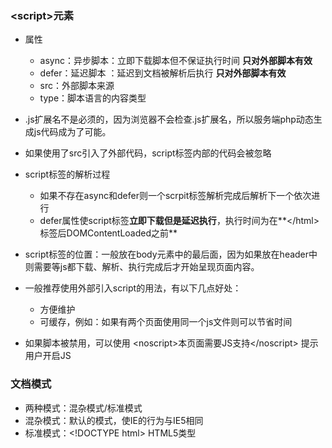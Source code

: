 ### &lt;script&gt;元素

* 属性

  * async：异步脚本：立即下载脚本但不保证执行时间 **只对外部脚本有效**
  * defer：延迟脚本 ：延迟到文档被解析后执行 **只对外部脚本有效**
  * src：外部脚本来源
  * type：脚本语言的内容类型

* .js扩展名不是必须的，因为浏览器不会检查.js扩展名，所以服务端php动态生成js代码成为了可能。

* 如果使用了src引入了外部代码，script标签内部的代码会被忽略

* script标签的解析过程
  * 如果不存在async和defer则一个scrpit标签解析完成后解析下一个依次进行
  * defer属性使script标签**立即下载但是延迟执行**，执行时间为在**&lt;/html&gt;标签后DOMContentLoaded之前**
* script标签的位置：一般放在body元素中的最后面，因为如果放在header中则需要等js都下载、解析、执行完成后才开始呈现页面内容。
* 一般推荐使用外部引入script的用法，有以下几点好处：
  * 方便维护
  * 可缓存，例如：如果有两个页面使用同一个js文件则可以节省时间
* 如果脚本被禁用，可以使用  &lt;noscript&gt;本页面需要JS支持&lt;/noscript&gt;  提示用户开启JS

### 文档模式

* 两种模式：混杂模式/标准模式
* 混杂模式：默认的模式，使IE的行为与IE5相同
* 标准模式：&lt;!DOCTYPE html&gt;   HTML5类型





